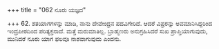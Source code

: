 +++
title = "062 ನೂರು ಯಜ್ಞದ"

+++
62. ಶತಯಾಗಗಳನ್ನು ಮಾಡಿ, ನಾನು ದೇವೇಂದ್ರನ ಪದವಿಗೇರಿದೆ. ಆದರೆ ವಿಪ್ರರನ್ನು ಅವಮಾನಿಸಿದ್ದರಿಂದ ಇಂದ್ರಪೀಠದಿಂದ ಪರಿತ್ಯಕ್ತನಾದೆ. ಮತ್ತೆ ಮರುಮಾತಿಲ್ಲ. ಬ್ರಾಹ್ಮಣರು ಅನುಗ್ರಹಿಸಿದರೆ ಸುಖ ಪ್ರಾಪ್ತಿಯಾಗುವುದು, ಮುನಿದರೆ ನೂರು ಯಾಗ ಫಲವೂ ನಾಶವಾಗುವುದು ಎಂದನು.